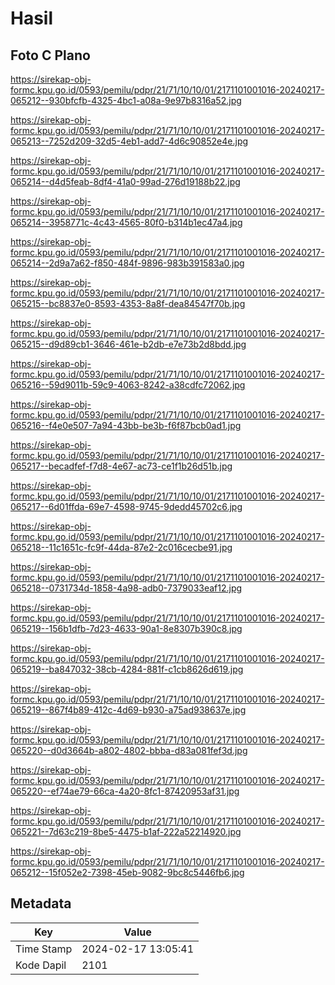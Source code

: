 # Hasil

## Foto C Plano

https://sirekap-obj-formc.kpu.go.id/0593/pemilu/pdpr/21/71/10/10/01/2171101001016-20240217-065212--930bfcfb-4325-4bc1-a08a-9e97b8316a52.jpg

https://sirekap-obj-formc.kpu.go.id/0593/pemilu/pdpr/21/71/10/10/01/2171101001016-20240217-065213--7252d209-32d5-4eb1-add7-4d6c90852e4e.jpg

https://sirekap-obj-formc.kpu.go.id/0593/pemilu/pdpr/21/71/10/10/01/2171101001016-20240217-065214--d4d5feab-8df4-41a0-99ad-276d19188b22.jpg

https://sirekap-obj-formc.kpu.go.id/0593/pemilu/pdpr/21/71/10/10/01/2171101001016-20240217-065214--3958771c-4c43-4565-80f0-b314b1ec47a4.jpg

https://sirekap-obj-formc.kpu.go.id/0593/pemilu/pdpr/21/71/10/10/01/2171101001016-20240217-065214--2d9a7a62-f850-484f-9896-983b391583a0.jpg

https://sirekap-obj-formc.kpu.go.id/0593/pemilu/pdpr/21/71/10/10/01/2171101001016-20240217-065215--bc8837e0-8593-4353-8a8f-dea84547f70b.jpg

https://sirekap-obj-formc.kpu.go.id/0593/pemilu/pdpr/21/71/10/10/01/2171101001016-20240217-065215--d9d89cb1-3646-461e-b2db-e7e73b2d8bdd.jpg

https://sirekap-obj-formc.kpu.go.id/0593/pemilu/pdpr/21/71/10/10/01/2171101001016-20240217-065216--59d9011b-59c9-4063-8242-a38cdfc72062.jpg

https://sirekap-obj-formc.kpu.go.id/0593/pemilu/pdpr/21/71/10/10/01/2171101001016-20240217-065216--f4e0e507-7a94-43bb-be3b-f6f87bcb0ad1.jpg

https://sirekap-obj-formc.kpu.go.id/0593/pemilu/pdpr/21/71/10/10/01/2171101001016-20240217-065217--becadfef-f7d8-4e67-ac73-ce1f1b26d51b.jpg

https://sirekap-obj-formc.kpu.go.id/0593/pemilu/pdpr/21/71/10/10/01/2171101001016-20240217-065217--6d01ffda-69e7-4598-9745-9dedd45702c6.jpg

https://sirekap-obj-formc.kpu.go.id/0593/pemilu/pdpr/21/71/10/10/01/2171101001016-20240217-065218--11c1651c-fc9f-44da-87e2-2c016cecbe91.jpg

https://sirekap-obj-formc.kpu.go.id/0593/pemilu/pdpr/21/71/10/10/01/2171101001016-20240217-065218--0731734d-1858-4a98-adb0-7379033eaf12.jpg

https://sirekap-obj-formc.kpu.go.id/0593/pemilu/pdpr/21/71/10/10/01/2171101001016-20240217-065219--156b1dfb-7d23-4633-90a1-8e8307b390c8.jpg

https://sirekap-obj-formc.kpu.go.id/0593/pemilu/pdpr/21/71/10/10/01/2171101001016-20240217-065219--ba847032-38cb-4284-881f-c1cb8626d619.jpg

https://sirekap-obj-formc.kpu.go.id/0593/pemilu/pdpr/21/71/10/10/01/2171101001016-20240217-065219--867f4b89-412c-4d69-b930-a75ad938637e.jpg

https://sirekap-obj-formc.kpu.go.id/0593/pemilu/pdpr/21/71/10/10/01/2171101001016-20240217-065220--d0d3664b-a802-4802-bbba-d83a081fef3d.jpg

https://sirekap-obj-formc.kpu.go.id/0593/pemilu/pdpr/21/71/10/10/01/2171101001016-20240217-065220--ef74ae79-66ca-4a20-8fc1-87420953af31.jpg

https://sirekap-obj-formc.kpu.go.id/0593/pemilu/pdpr/21/71/10/10/01/2171101001016-20240217-065221--7d63c219-8be5-4475-b1af-222a52214920.jpg

https://sirekap-obj-formc.kpu.go.id/0593/pemilu/pdpr/21/71/10/10/01/2171101001016-20240217-065212--15f052e2-7398-45eb-9082-9bc8c5446fb6.jpg


## Metadata

| Key        | Value               |
| ---------- | ------------------- |
| Time Stamp | 2024-02-17 13:05:41 |
| Kode Dapil | 2101                |



